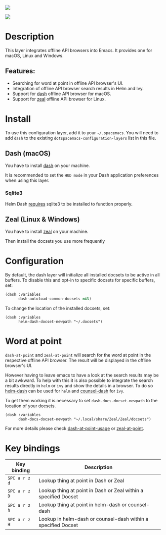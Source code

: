 ![](img/dash.png)

![](img/zeal.png)

Description
===========

This layer integrates offline API browsers into Emacs. It provides one
for macOS, Linux and Windows.

Features:
---------

-   Searching for word at point in offline API browser's UI.
-   Integration of offline API browser search results in Helm and Ivy.
-   Support for [dash](https://kapeli.com/dash) offline API browser for
    macOS.
-   Support for [zeal](https://zealdocs.org/) offline API browser for
    Linux.

Install
=======

To use this configuration layer, add it to your `~/.spacemacs`. You will
need to add `dash` to the existing `dotspacemacs-configuration-layers`
list in this file.

Dash (macOS)
------------

You have to install [dash](https://kapeli.com/dash) on your machine.

It is recommended to set the `HUD mode` in your Dash application
preferences when using this layer.

### Sqlite3

Helm Dash
[requires](https://github.com/areina/helm-dash#user-content-requirements)
sqlite3 to be installed to function properly.

Zeal (Linux & Windows)
----------------------

You have to install [zeal](https://zealdocs.org/) on your machine.

Then install the docsets you use more frequently

Configuration
=============

By default, the dash layer will initialize all installed docsets to be
active in all buffers. To disable this and opt-in to specific docsets
for specific buffers, set:

``` commonlisp
(dash :variables
      dash-autoload-common-docsets nil)
```

To change the location of the installed docsets, set:

``` elisp
(dash :variables
      helm-dash-docset-newpath "~/.docsets")
```

Word at point
=============

`dash-at-point` and `zeal-at-point` will search for the word at point in
the respective offline API browser. The result will be displayed in the
offline browser's UI.

However having to leave emacs to have a look at the search results may
be a bit awkward. To help with this it is also possible to integrate the
search results directly in `helm` or `ivy` and show the details in a
browser. To do so [helm-dash](https://github.com/dash-docs-el/helm-dash)
can be used for `helm` and
[counsel-dash](https://github.com/dash-docs-el/counsel-dash) for `ivy`.

To get them working it is necessary to set `dash-docs-docset-newpath` to
the location of your docsets.

``` elisp
(dash :variables
      dash-docs-docset-newpath "~/.local/share/Zeal/Zeal/docsets")
```

For more details please check
[dash-at-point-usage](https://github.com/stanaka/dash-at-point#Usage) or
[zeal-at-point](https://github.com/jinzhu/zeal-at-point).

Key bindings
============

| Key binding   | Description                                                     |
|---------------|-----------------------------------------------------------------|
| `SPC a r z d` | Lookup thing at point in Dash or Zeal                           |
| `SPC a r z D` | Lookup thing at point in Dash or Zeal within a specified Docset |
| `SPC a r z h` | Lookup thing at point in helm-dash or counsel-dash              |
| `SPC a r z H` | Lookup in helm-dash or counsel-dash within a specified Docset   |
